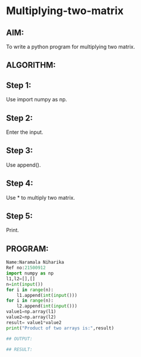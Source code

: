 # Multiplying-two-matrix

## AIM:
To write a python program for multiplying two matrix.

## ALGORITHM:

## Step 1:
Use import numpy as np.

## Step 2:
Enter the input.

## Step 3:
Use append().

## Step 4:
Use * to multiply two matrix.

## Step 5:
Print.

## PROGRAM: 
```Python
Name:Naramala Niharika
Ref no:21500912
import numpy as np
l1,l2=[],[]
n=int(input())
for i in range(n):
    l1.append(int(input()))
for i in range(n):
    l2.append(int(input()))
value1=np.array(l1)
value2=np.array(l2)
result= value1*value2
print("Product of two arrays is:",result)

## OUTPUT:

## RESULT:

